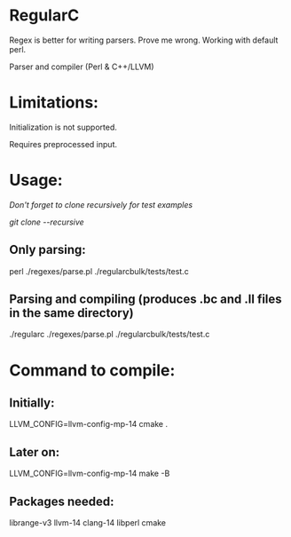 ﻿# RegularC

Regex is better for writing parsers. Prove me wrong. Working with default perl.

Parser and compiler (Perl & C++/LLVM)

# Limitations:

Initialization is not supported.

Requires preprocessed input.

# Usage:

*Don't forget to clone recursively for test examples*

*git clone --recursive <repo-url>*

## Only parsing:

perl ./regexes/parse.pl ./regularcbulk/tests/test.c

## Parsing and compiling (produces .bc and .ll files in the same directory)

./regularc ./regexes/parse.pl ./regularcbulk/tests/test.c

# Command to compile:

## Initially:

LLVM_CONFIG=llvm-config-mp-14 cmake .

## Later on:

LLVM_CONFIG=llvm-config-mp-14 make -B

## Packages needed:

librange-v3 llvm-14 clang-14 libperl cmake